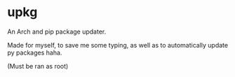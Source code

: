 # upkg
An Arch and pip package updater.

Made for myself, to save me some typing, as well as to automatically update py packages haha.

(Must be ran as root)
